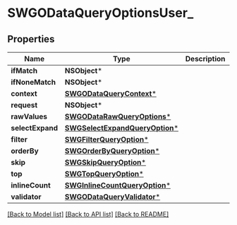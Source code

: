 # SWGODataQueryOptionsUser_

## Properties
Name | Type | Description | Notes
------------ | ------------- | ------------- | -------------
**ifMatch** | **NSObject*** |  | [optional] 
**ifNoneMatch** | **NSObject*** |  | [optional] 
**context** | [**SWGODataQueryContext***](SWGODataQueryContext.md) |  | [optional] 
**request** | **NSObject*** |  | [optional] 
**rawValues** | [**SWGODataRawQueryOptions***](SWGODataRawQueryOptions.md) |  | [optional] 
**selectExpand** | [**SWGSelectExpandQueryOption***](SWGSelectExpandQueryOption.md) |  | [optional] 
**filter** | [**SWGFilterQueryOption***](SWGFilterQueryOption.md) |  | [optional] 
**orderBy** | [**SWGOrderByQueryOption***](SWGOrderByQueryOption.md) |  | [optional] 
**skip** | [**SWGSkipQueryOption***](SWGSkipQueryOption.md) |  | [optional] 
**top** | [**SWGTopQueryOption***](SWGTopQueryOption.md) |  | [optional] 
**inlineCount** | [**SWGInlineCountQueryOption***](SWGInlineCountQueryOption.md) |  | [optional] 
**validator** | [**SWGODataQueryValidator***](SWGODataQueryValidator.md) |  | [optional] 

[[Back to Model list]](../README.md#documentation-for-models) [[Back to API list]](../README.md#documentation-for-api-endpoints) [[Back to README]](../README.md)


